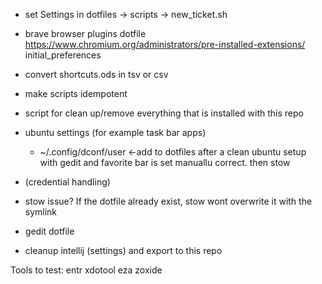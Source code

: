 - set Settings in dotfiles -> scripts -> new_ticket.sh

- brave browser plugins dotfile
    https://www.chromium.org/administrators/pre-installed-extensions/
    initial_preferences

- convert shortcuts.ods in tsv or csv

- make scripts idempotent

- script for clean up/remove everything that is installed with this repo

- ubuntu settings (for example task bar apps)
	- ~/.config/dconf/user  <-add to dotfiles after a clean ubuntu setup with gedit and favorite bar is set manuallu correct. then stow
- (credential handling)

- stow issue? If the dotfile already exist, stow wont overwrite it with the symlink

- gedit dotfile

- cleanup intellij (settings) and export to this repo

Tools to test:
entr xdotool eza zoxide
